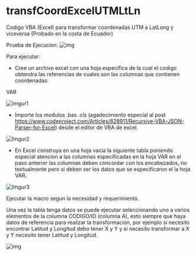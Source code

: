 # transfCoordExcelUTMLtLn

Codigo VBA (Excel) para transformar coordenadas UTM a LatLong y viceversa (Probado en la costa de Ecuador)

Prueba de Ejecucion:
![img](https://i.imgur.com/dpqTsTA.gif)

Para ejecutar: 
* Cree un archivo excel con una hoja especifica de la cual el codigo obtendra las referencias de cuales son las columnas que contienen coordenadas:

VAR

![Imgur1](https://i.imgur.com/eLyjWgp.png)

* Importe los modulos .bas .cls  (agadecimiento especial al post https://www.codeproject.com/Articles/828911/Recursive-VBA-JSON-Parser-for-Excel) desde el editor de VBA de excel.

![Imgur2](https://i.imgur.com/doXrknC.png)

* En Excel construya en una hoja vacia la siguiente tabla poniendo especial atencion a las columnas especificadas en la hoja VAR en el paso anterior las columnas deben concordar con los encabezados, no textualmente pero si deben ser los datos que se especificaron el la hoja VAR.

![Imgur3](https://i.imgur.com/toouN3p.png)

Ejecutar la macro segun la necesidad y requerimiento.

Una vez la tabla tenga datos se puede ejecutar seleccionando uno a varios elementos de la columna CODIGO/ID (columna A), esto siempre que haya datos de referencia para realizar la transformacion, por ejemplo si necesito encontrar Latitud y Longitud debo tener X y Y y si necesito transformar a X y Y necesito tener Latitud y Longitud.

![img](https://i.imgur.com/dpqTsTA.gif)
